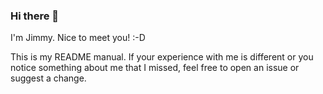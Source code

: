 ### Hi there 👋

<!--
**jcao219/jcao219** is a ✨ _special_ ✨ repository because its `README.md` (this file) appears on your GitHub profile.

Here are some ideas to get you started:

- 🔭 I’m currently working on ...
- 🌱 I’m currently learning ...
- 👯 I’m looking to collaborate on ...
- 🤔 I’m looking for help with ...
- 💬 Ask me about ...
- 📫 How to reach me: ...
- 😄 Pronouns: ...
- ⚡ Fun fact: ...
-->

I'm Jimmy. Nice to meet you! :-D

This is my README manual. If your experience with me is different or you notice something about me that I missed, feel free to open an issue or suggest a change.
